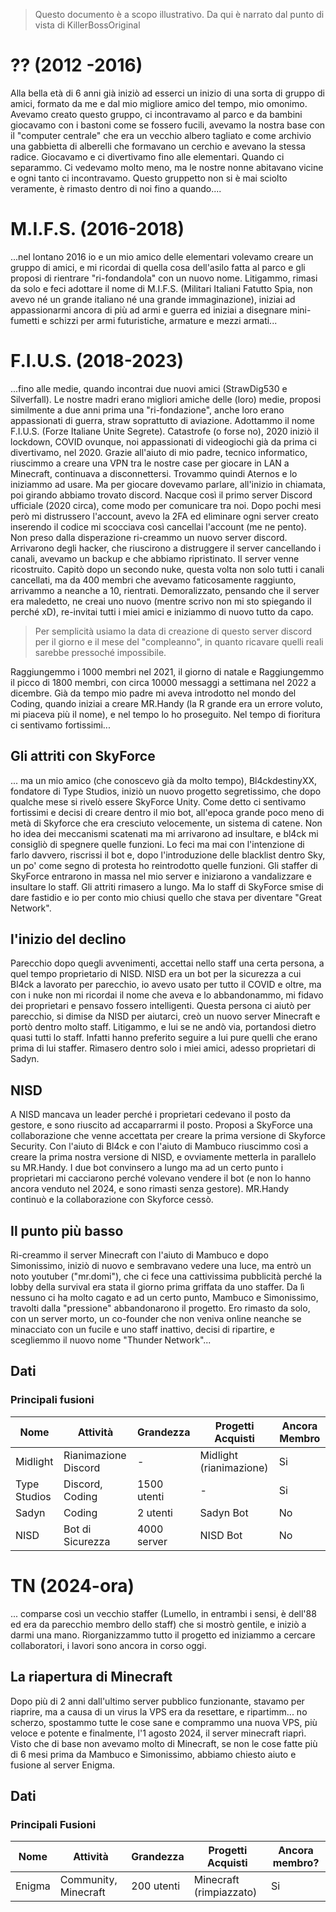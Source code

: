 > Questo documento è a scopo illustrativo.
> Da qui è narrato dal punto di vista di KillerBossOriginal

# ?? (2012 -2016)
Alla bella età di 6 anni già iniziò ad esserci un inizio di una sorta di gruppo di amici, formato da me e dal mio migliore amico del tempo, mio omonimo. Avevamo creato questo gruppo, ci incontravamo al parco e da bambini giocavamo con i bastoni come se fossero fucili, avevamo la nostra base con il "computer centrale" che era un vecchio albero tagliato e come archivio una gabbietta di alberelli che formavano un cerchio e avevano la stessa radice. Giocavamo e ci divertivamo fino alle elementari. Quando ci separammo. Ci vedevamo molto meno, ma le nostre nonne abitavano vicine e ogni tanto ci incontravamo. Questo gruppetto non si è mai sciolto veramente, è rimasto dentro di noi fino a quando....
# M.I.F.S. (2016-2018)
...nel lontano 2016 io e un mio amico delle elementari volevamo creare un gruppo di amici, e mi ricordai di quella cosa dell'asilo fatta al parco e gli proposi di rientrare "ri-fondandola" con un nuovo nome. Litigammo, rimasi da solo e feci adottare il nome di M.I.F.S. (Militari Italiani Fatutto Spia, non avevo né un grande italiano né una grande immaginazione), iniziai ad appassionarmi ancora di più ad armi e guerra ed iniziai a disegnare mini-fumetti e schizzi per armi futuristiche, armature e mezzi armati...
# F.I.U.S. (2018-2023)
...fino alle medie, quando incontrai due nuovi amici (StrawDig530 e Silverfall). Le nostre madri erano migliori amiche delle (loro) medie, proposi similmente a due anni prima una "ri-fondazione", anche loro erano appassionati di guerra, straw soprattutto di aviazione. Adottammo il nome F.I.U.S. (Forze Italiane Unite Segrete).
Catastrofe (o forse no), 2020 iniziò il lockdown, COVID ovunque, noi appassionati di videogiochi già da prima ci divertivamo, nel 2020. Grazie all'aiuto di mio padre, tecnico informatico, riuscimmo a creare una VPN tra le nostre case per giocare in LAN a Minecraft, continuava a disconnettersi. Trovammo quindi Aternos e lo iniziammo ad usare. Ma per giocare dovevamo parlare, all'inizio in chiamata, poi girando abbiamo trovato discord.
Nacque così il primo server Discord ufficiale (2020 circa), come modo per comunicare tra noi.
Dopo pochi mesi però mi distrussero l'account, avevo la 2FA ed eliminare ogni server creato inserendo il codice mi scocciava così cancellai l'account (me ne pento).
Non preso dalla disperazione ri-creammo un nuovo server discord.
Arrivarono degli hacker, che riuscirono a distruggere il server cancellando i canali, avevamo un backup e che abbiamo ripristinato. Il server venne ricostruito.
Capitò dopo un secondo nuke, questa volta non solo tutti i canali cancellati, ma da 400 membri che avevamo faticosamente raggiunto, arrivammo a neanche a 10, rientrati.
Demoralizzato, pensando che il server era maledetto, ne creai uno nuovo (mentre scrivo non mi sto spiegando il perché xD), re-invitai tutti i miei amici e iniziammo di nuovo tutto da capo.
> Per semplicità usiamo la data di creazione di questo server discord per il giorno e il mese del "compleanno", in quanto ricavare quelli reali sarebbe pressoché impossibile.

Raggiungemmo i 1000 membri nel 2021, il giorno di natale e Raggiungemmo il picco di 1800 membri, con circa 10000 messaggi a settimana nel 2022 a dicembre.
Già da tempo mio padre mi aveva introdotto nel mondo del Coding, quando iniziai a creare MR.Handy (la R grande era un errore voluto, mi piaceva più il nome), e nel tempo lo ho proseguito. Nel tempo di fioritura ci sentivamo fortissimi...
## Gli attriti con SkyForce
... ma un mio amico (che conoscevo già da molto tempo), Bl4ckdestinyXX, fondatore di Type Studios, iniziò un nuovo progetto segretissimo, che dopo qualche mese si rivelò essere SkyForce Unity.
Come detto ci sentivamo fortissimi e decisi di creare dentro il mio bot, all'epoca grande poco meno di metà di Skyforce che era cresciuto velocemente, un sistema di catene.
Non ho idea dei meccanismi scatenati ma mi arrivarono ad insultare, e bl4ck mi consigliò di spegnere quelle funzioni. Lo feci ma mai con l'intenzione di farlo davvero, riscrissi il bot e, dopo l'introduzione delle blacklist dentro Sky, un po' come segno di protesta ho reintrodotto quelle funzioni. Gli staffer di SkyForce entrarono in massa nel mio server e iniziarono a vandalizzare e insultare lo staff. Gli attriti rimasero a lungo. Ma lo staff di SkyForce smise di dare fastidio e io per conto mio chiusi quello che stava per diventare "Great Network".
## l'inizio del declino
Parecchio dopo quegli avvenimenti, accettai nello staff una certa persona, a quel tempo proprietario di NISD. NISD era un bot per la sicurezza a cui Bl4ck a lavorato per parecchio, io avevo usato per tutto il COVID e oltre, ma con i nuke non mi ricordai il nome che aveva e lo abbandonammo, mi fidavo dei proprietari e pensavo fossero intelligenti.
Questa persona ci aiutò per parecchio, si dimise da NISD per aiutarci, creò un nuovo server Minecraft e portò dentro molto staff.
Litigammo, e lui se ne andò via, portandosi dietro quasi tutti lo staff. Infatti hanno preferito seguire a lui pure quelli che erano prima di lui staffer. Rimasero dentro solo i miei amici, adesso proprietari di Sadyn.
## NISD
A NISD mancava un leader perché i proprietari cedevano il posto da gestore, e sono riuscito ad accaparrarmi il posto. Proposi a SkyForce una collaborazione che venne accettata per creare la prima versione di Skyforce Security.
Con l'aiuto di Bl4ck e con l'aiuto di Mambuco riuscimmo così a creare la prima nostra versione di NISD, e ovviamente metterla in parallelo su MR.Handy.
I due bot convinsero a lungo ma ad un certo punto i proprietari mi cacciarono perché volevano vendere il bot (e non lo hanno ancora venduto nel 2024, e sono rimasti senza gestore). MR.Handy continuò e la collaborazione con Skyforce cessò.
## Il punto più basso
Ri-creammo il server Minecraft con l'aiuto di Mambuco e dopo Simonissimo, iniziò di nuovo e sembravano vedere una luce, ma entrò un noto youtuber ("mr.domi"), che ci fece una cattivissima pubblicità perché la lobby della survival era stata il giorno prima griffata da uno staffer.
Da lì nessuno ci ha molto cagato e ad un certo punto, Mambuco e Simonissimo, travolti dalla "pressione" abbandonarono il progetto. Ero rimasto da solo, con un server morto, un co-founder che non veniva online neanche se minacciato con un fucile e uno staff inattivo, decisi di ripartire, e scegliemmo il nuovo nome "Thunder Network"...
## Dati
### Principali fusioni

| Nome         | Attività             | Grandezza   | Progetti Acquisti       | Ancora Membro |
| ------------ | -------------------- | ----------- | ----------------------- | ------------- |
| Midlight     | Rianimazione Discord | -           | Midlight (rianimazione) | Si            |
| Type Studios | Discord, Coding      | 1500 utenti | -                       | Si            |
| Sadyn        | Coding               | 2 utenti    | Sadyn Bot               | No            |
| NISD         | Bot di Sicurezza     | 4000 server | NISD Bot                | No            |

# TN (2024-ora)
... comparse così un vecchio staffer (Lumello, in entrambi i sensi, è dell'88 ed era da parecchio membro dello staff) che si mostrò gentile, e iniziò a darmi una mano.
Riorganizzammo tutto il progetto ed iniziammo a cercare collaboratori, i lavori sono ancora in corso oggi.
## La riapertura di Minecraft 
Dopo più di 2 anni dall'ultimo server pubblico funzionante, stavamo per riaprire, ma a causa di un virus la VPS era da resettare, e ripartimm... no scherzo, spostammo tutte le cose sane e comprammo una nuova VPS, più veloce e potente e finalmente, l'1 agosto 2024, il server minecraft riaprì.
Visto che di base non avevamo molto di Minecraft, se non le cose fatte più di 6 mesi prima da Mambuco e Simonissimo, abbiamo chiesto aiuto e fusione al server Enigma.
## Dati
### Principali Fusioni

| Nome   | Attività             | Grandezza  | Progetti Acquisti       | Ancora membro? |
| ------ | -------------------- | ---------- | ----------------------- | -------------- |
| Enigma | Community, Minecraft | 200 utenti | Minecraft (rimpiazzato) | Si             |
